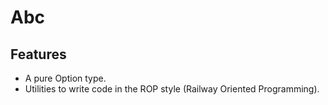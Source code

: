 # Abc

Features
--------

- A pure Option type.
- Utilities to write code in the ROP style (Railway Oriented Programming).
